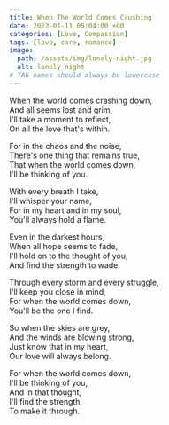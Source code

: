 ```yaml
---
title: When The World Comes Crushing
date: 2023-01-11 05:04:00 +00
categories: [Love, Compassion]
tags: [love, care, romance]   
image:
  path: /assets/img/lonely-night.jpg
  alt: lonely night
# TAG names should always be lowercase
---
```


When the world comes crashing down,  
And all seems lost and grim,  
I'll take a moment to reflect,  
On all the love that's within.

For in the chaos and the noise,  
There's one thing that remains true,  
That when the world comes down,  
I'll be thinking of you.

With every breath I take,  
I'll whisper your name,  
For in my heart and in my soul,  
You'll always hold a flame.

Even in the darkest hours,  
When all hope seems to fade,  
I'll hold on to the thought of you,  
And find the strength to wade.

Through every storm and every struggle,  
I'll keep you close in mind,  
For when the world comes down,  
You'll be the one I find.

So when the skies are grey,  
And the winds are blowing strong,  
Just know that in my heart,  
Our love will always belong.

For when the world comes down,  
I'll be thinking of you,  
And in that thought,  
I'll find the strength,  
To make it through.
